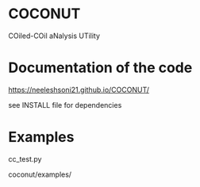 # COCONUT
COiled-COil aNalysis UTility


# Documentation of the code
https://neeleshsoni21.github.io/COCONUT/

see INSTALL file for dependencies

# Examples

cc_test.py

coconut/examples/